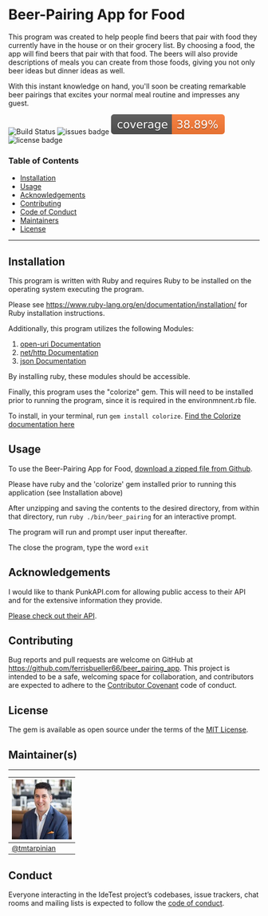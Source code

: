 # Beer-Pairing App for Food

This program was created to help people find beers that pair with food they currently have in the house or on their grocery list.
By choosing a food, the app will find beers that pair with that food. The beers will also provide descriptions of meals you can create from those foods, giving you not only beer ideas but dinner ideas as well.

With this instant knowledge on hand, you'll soon be creating remarkable beer pairings that excites your normal meal routine and impresses any guest.

![Build Status](https://github.com/tmtarpinian/beer_pairing_app/workflows/Master/badge.svg)
![issues badge](https://img.shields.io/github/issues/tmtarpinian/beer_pairing_app)
[![Coverage](./assets/badge.svg)](https://github.com/tmtarpinian/beer_pairing_app)
![license badge](https://img.shields.io/github/license/tmtarpinian/beer_pairing_app)


### Table of Contents


- [Installation](#Installation)
- [Usage](#Usage)
- [Acknowledgements](#Acknowledgements)
- [Contributing](#Contributing)
- [Code of Conduct](#Conduct)
- [Maintainers](#Maintainer(s))
- [License](#license)

---

## Installation

This program is written with Ruby and requires Ruby to be installed on the operating system executing the program.

Please see https://www.ruby-lang.org/en/documentation/installation/ for Ruby installation instructions.

Additionally, this program utilizes the following Modules:

1. [open-uri Documentation](https://ruby-doc.org/stdlib-2.6.3/libdoc/open-uri/rdoc/OpenURI.html)
2. [net/http Documentation](https://ruby-doc.org/stdlib-2.7.1/libdoc/net/http/rdoc/Net/HTTP.html)
3. [json Documentation](https://ruby-doc.org/stdlib-2.6.3/libdoc/json/rdoc/JSON.html)

By installing ruby, these modules should be accessible.

Finally, this program uses the "colorize" gem.
This will need to be installed prior to running the program, since it is required in the environmnent.rb file.

To install, in your terminal, run `gem install colorize`.
[Find the Colorize documentation here](https://github.com/fazibear/colorize)

## Usage


To use the Beer-Pairing App for Food, [download a zipped file from Github](https://github.com/tmtarpinian/beer_pairing_app).

Please have ruby and the 'colorize' gem installed prior to running this application (see Installation above)

After unzipping and saving the contents to the desired directory, from within that directory, run `ruby ./bin/beer_pairing` for an interactive prompt.

The program will run and prompt user input thereafter.

The close the program, type the word `exit`

## Acknowledgements

I would like to thank PunkAPI.com for allowing public access to their API and for the extensive information they provide.

[Please check out their API](https://punkapi.com/).


## Contributing

Bug reports and pull requests are welcome on GitHub at https://github.com/ferrisbueller66/beer_pairing_app. This project is intended to be a safe, welcoming space for collaboration, and contributors are expected to adhere to the [Contributor Covenant](http://contributor-covenant.org) code of conduct.

## License

The gem is available as open source under the terms of the [MIT License](https://opensource.org/licenses/MIT).

## Maintainer(s)
---

| ![tmtarpinian](./assets/tmtarpinian.jpg)     |
| :------------- | 
|[@tmtarpinian](https://github.com/tmtarpinian) |

## Conduct

Everyone interacting in the IdeTest project’s codebases, issue trackers, chat rooms and mailing lists is expected to follow the [code of conduct](https://github.com/ferrisbueller66/beer_pairing_app/blob/master/CODE_OF_CONDUCT.md).

